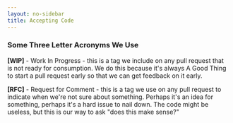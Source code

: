 ```yaml
---
layout: no-sidebar
title: Accepting Code
---
```



### Some Three Letter Acronyms We Use

**[WIP]** - Work In Progress - this is a tag we include on any pull request that is not ready for consumption. We do this because it's always A Good Thing to start a pull request early so that we can get feedback on it early.

**[RFC]** - Request for Comment - this is a tag we use on any pull request to indicate when we're not sure about something. Perhaps it's an idea for something, perhaps it's a hard issue to nail down. The code might be useless, but this is our way to ask "does this make sense?"

